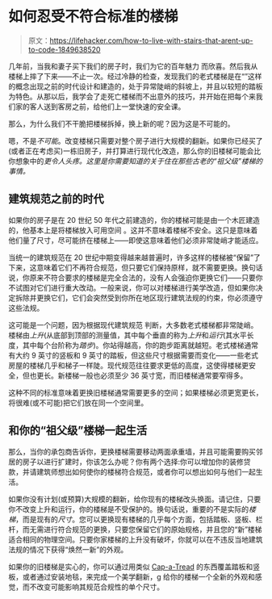 # 如何忍受不符合标准的楼梯

> 原文：<https://lifehacker.com/how-to-live-with-stairs-that-arent-up-to-code-1849638520>

几年前，当我和妻子买下我们的房子时，我们为它的百年魅力 而欣喜。然后我从楼梯上摔了下来——不止一次。经过冷静的检查，发现我们的老式楼梯是在“”这样的概念出现之前的时代设计和建造的，处于异常陡峭的斜坡上，并且以较短的踏板为特色。从那以后，我学会了走死亡楼梯而不出意外的技巧，并开始在把每个来我们家的客人送到客房之前，给他们上一堂快速的安全课。



那么，为什么我们不干脆把楼梯拆掉，换上新的呢？因为这是不可能的。

嗯，不是*不可能*。改变楼梯只需要对整个房子进行大规模的翻新。如果你已经买了(或者正在考虑买)一栋旧房子，并打算进行现代化改造，那么你的旧楼梯可能会比你想象中的*更令人头疼。这里是你需要知道的关于住在那些古老的“祖父级”楼梯的事情。*

## 建筑规范之前的时代

如果你的房子是在 20 世纪 50 年代之前建造的，你的楼梯可能是由一个木匠建造的，他基本上是将楼梯放入可用空间 。这并不意味着楼梯不安全。这只是意味着他们量了尺寸，尽可能挤在楼梯上——即使这意味着他们必须非常陡峭才能适应。

当统一的建筑规范在 20 世纪中期变得越来越普遍时，许多这样的楼梯被“保留”了下来，这意味着它们不再符合规范，但只要它们保持原样，就不需要更换。换句话说，你原来不符合要求的楼梯是完全合法的，没有人会强迫你更换它们——只要你不试图对它们进行重大改动。一般来说，你可以对楼梯进行美学改造，但如果你决定拆除并更换它们，它们会突然受到你所在地区现行建筑法规的约束，你必须遵守这些法规。

这可能是一个问题，因为根据现代建筑规范 判断，大多数老式楼梯都非常陡峭。楼梯由*上升*(从底部到顶部的测量值，其中每个垂直的称为*上升*和*运行*(其水平长度，其中每个台阶称为*踏步*)。你站得越高，你的跑步距离就越短。老式楼梯通常有大约 9 英寸的竖板和 9 英寸的踏板，但这些尺寸根据需要而变化——一些老式房屋的楼梯几乎和梯子一样陡。现代规范往往要求更低的高度，这使得楼梯更安全，但也更长。新楼梯一般也必须至少 36 英寸宽，而旧楼梯通常要窄得多。

这种不同的标准意味着更换旧楼梯通常需要更多的空间；如果楼梯必须更宽更长，将很难(或不可能)把它们放在同一个空间里。

## 和你的“祖父级”楼梯一起生活

那么，当你的承包商告诉你，更换楼梯需要移动两面承重墙，并且可能需要购买邻居的房子以进行扩建时，你该怎么办呢？你有两个选择:你可以增加你的装修贷款，并请建筑师想出如何使你的楼梯符合规范，或者你可以想出如何与他们一起生活。

如果你没有计划(或预算)大规模的翻新，给你现有的楼梯改头换面。请记住，只要你不改变上升和运行，你的楼梯是不受保护的。换句话说，重要的不是实际的*楼梯*，而是现有的*尺寸*。您可以更换现有楼梯的几乎每个方面，包括踏板、竖板、栏杆，而无需进行符合规范的更换，只要您保留它们的原始规格，并且您的“新”楼梯适合相同的物理空间。只要你家楼梯的上升没有破坏，你就可以在不违反当地建筑法规的情况下获得“焕然一新”的外观。

如果你的旧楼梯是实心的，你可以通过用类似 [Cap-a-Tread](https://www.capatread.com/) 的东西覆盖踏板和竖板，或者通过安装地毯，来完成一个美学翻新，g 给你的楼梯一个全新的外观和感觉，而不改变可能影响其规范合规性的单个尺寸。